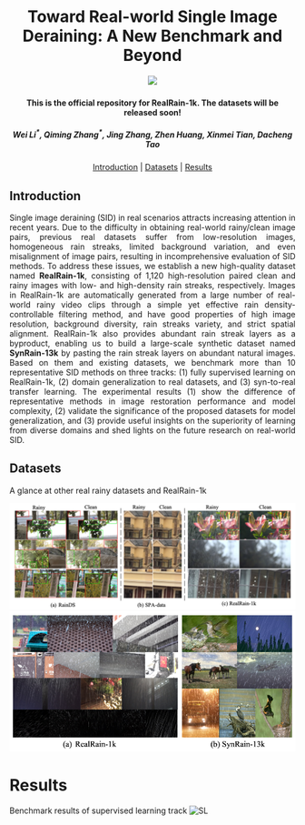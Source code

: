 <h1 align="center">Toward Real-world Single Image Deraining: A New Benchmark and Beyond</h1>

<p align="center">
<a href="http://arxiv.org/abs/2206.05514"><img  src="https://img.shields.io/badge/arXiv-Paper-<COLOR>.svg" ></a>

<h4 align="center">This is the official repository for RealRain-1k. The datasets will be released soon!</a></h4>
<h5 align="center">Wei Li<sup>*</sup>, Qiming Zhang<sup>*</sup>, Jing Zhang, Zhen Huang, Xinmei Tian, Dacheng Tao</em></h5>

<p align="center">
  <a href="#introduction">Introduction</a> |
  <a href="#datasets">Datasets</a> |
  <a href="#results">Results</a>
</p>

## Introduction

<p align="justify">Single image deraining (SID) in real scenarios attracts increasing attention in recent years. Due to the difficulty in obtaining real-world rainy/clean image pairs, previous real datasets suffer from low-resolution images, homogeneous rain streaks, limited background variation, and even misalignment of image pairs, resulting in incomprehensive evaluation of SID methods. To address these issues, we establish a new high-quality dataset named <strong>RealRain-1k</strong>, consisting of 1,120 high-resolution paired clean and rainy images with low- and high-density rain streaks, respectively. Images in RealRain-1k are automatically generated from a large number of real-world rainy video clips through a simple yet effective rain density-controllable filtering method, and have good properties of high image resolution, background diversity, rain streaks variety, and strict spatial alignment. RealRain-1k also provides abundant rain streak layers as a byproduct, enabling us to build a large-scale synthetic dataset named <strong>SynRain-13k</strong> by pasting the rain streak layers on abundant natural images. Based on them and existing datasets, we benchmark more than 10 representative SID methods on three tracks: (1) fully supervised learning on RealRain-1k, (2) domain generalization to real datasets, and (3) syn-to-real transfer learning. The experimental results (1) show the difference of representative methods in image restoration performance and model complexity, (2) validate the significance of the proposed datasets for model generalization, and (3) provide useful insights on the superiority of learning from diverse domains and shed lights on the future research on real-world SID.</p>

## Datasets
A glance at other real rainy datasets and RealRain-1k

<img src="images/figure1.png">
<img src="images/figure2.png">

# Results
Benchmark results of supervised learning track
![SL](https://github.com/hiker-lw/RealRain-1k/blob/main/images/SL_results.png)
